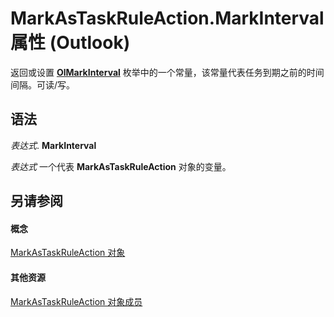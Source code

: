
# MarkAsTaskRuleAction.MarkInterval 属性 (Outlook)

返回或设置  **[OlMarkInterval](a653146c-8a28-72dd-4ca7-98d8454c6f1f.md)** 枚举中的一个常量，该常量代表任务到期之前的时间间隔。可读/写。


## 语法

 _表达式_. **MarkInterval**

 _表达式_ 一个代表 **MarkAsTaskRuleAction** 对象的变量。


## 另请参阅


#### 概念


[MarkAsTaskRuleAction 对象](639d9242-7387-2b25-9d0f-f7a14cf16790.md)
#### 其他资源


[MarkAsTaskRuleAction 对象成员](1ec55a3d-5e52-d56a-d5ca-4372d393b9fa.md)